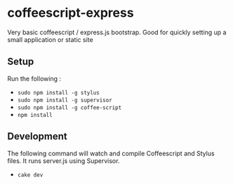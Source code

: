 coffeescript-express
====================

Very basic coffeescript / express.js bootstrap. Good for quickly setting up a small application or static site

## Setup
Run the following : 
* `sudo npm install -g stylus`
* `sudo npm install -g supervisor`
* `sudo npm install -g coffee-script`
* `npm install`

## Development
The following command will watch and compile Coffeescript and Stylus files. It runs server.js using Supervisor.
* `cake dev`